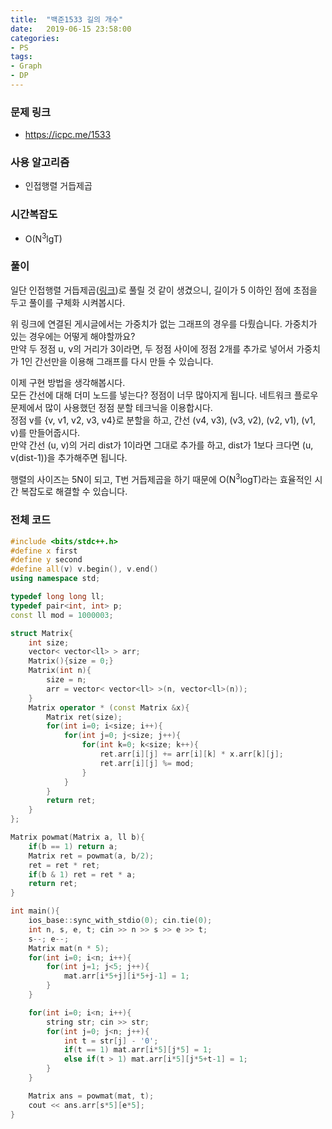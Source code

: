 ```yaml
---
title:  "백준1533 길의 개수"
date:   2019-06-15 23:58:00
categories:
- PS
tags:
- Graph
- DP
---
```


### 문제 링크
* https://icpc.me/1533

### 사용 알고리즘
* 인접행렬 거듭제곱

### 시간복잡도
* O(N<sup>3</sup>lgT)

### 풀이
일단 인접행렬 거듭제곱([링크](https://justicehui.github.io/hard-algorithm/2019/06/08/Adj-Matrix-pow/))로 풀릴 것 같이 생겼으니, 길이가 5 이하인 점에 초점을 두고 풀이를 구체화 시켜봅시다.

위 링크에 연결된 게시글에서는 가중치가 없는 그래프의 경우를 다뤘습니다. 가중치가 있는 경우에는 어떻게 해야할까요?<br>
만약 두 정점 u, v의 거리가 3이라면, 두 정점 사이에 정점 2개를 추가로 넣어서 가중치가 1인 간선만을 이용해 그래프를 다시 만들 수 있습니다.

이제 구현 방법을 생각해봅시다.<br>
모든 간선에 대해 더미 노드를 넣는다? 정점이 너무 많아지게 됩니다. 네트워크 플로우 문제에서 많이 사용했던 정점 분할 테크닉을 이용합시다.<bR>
정점 v를 {v, v1, v2, v3, v4}로 분할을 하고, 간선 (v4, v3), (v3, v2), (v2, v1), (v1, v)를 만들어줍시다.<br>
만약 간선 (u, v)의 거리 dist가 1이라면 그대로 추가를 하고, dist가 1보다 크다면 (u, v(dist-1))을 추가해주면 됩니다.

행렬의 사이즈는 5N이 되고, T번 거듭제곱을 하기 때문에 O(N<sup>3</sup>logT)라는 효율적인 시간 복잡도로 해결할 수 있습니다.

### 전체 코드
```cpp
#include <bits/stdc++.h>
#define x first
#define y second
#define all(v) v.begin(), v.end()
using namespace std;

typedef long long ll;
typedef pair<int, int> p;
const ll mod = 1000003;

struct Matrix{
	int size;
	vector< vector<ll> > arr;
	Matrix(){size = 0;}
	Matrix(int n){
		size = n;
		arr = vector< vector<ll> >(n, vector<ll>(n));
	}
	Matrix operator * (const Matrix &x){
		Matrix ret(size);
		for(int i=0; i<size; i++){
			for(int j=0; j<size; j++){
				for(int k=0; k<size; k++){
					ret.arr[i][j] += arr[i][k] * x.arr[k][j];
					ret.arr[i][j] %= mod;
				}
			}
		}
		return ret;
	}
};

Matrix powmat(Matrix a, ll b){
	if(b == 1) return a;
	Matrix ret = powmat(a, b/2);
	ret = ret * ret;
	if(b & 1) ret = ret * a;
	return ret;
}

int main(){
	ios_base::sync_with_stdio(0); cin.tie(0);
	int n, s, e, t; cin >> n >> s >> e >> t;
	s--; e--;
	Matrix mat(n * 5);
	for(int i=0; i<n; i++){
		for(int j=1; j<5; j++){
			mat.arr[i*5+j][i*5+j-1] = 1;
		}
	}

	for(int i=0; i<n; i++){
		string str; cin >> str;
		for(int j=0; j<n; j++){
			int t = str[j] - '0';
			if(t == 1) mat.arr[i*5][j*5] = 1;
			else if(t > 1) mat.arr[i*5][j*5+t-1] = 1;
		}
	}

	Matrix ans = powmat(mat, t);
	cout << ans.arr[s*5][e*5];
}
```
